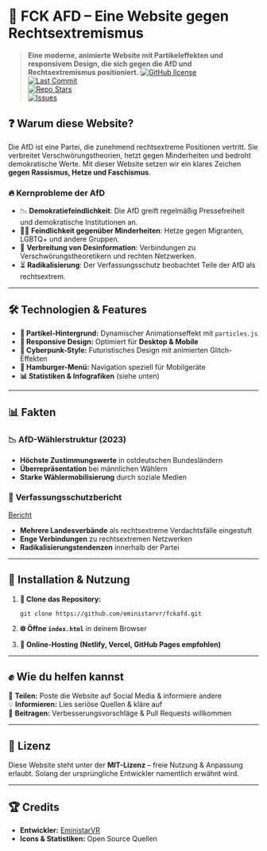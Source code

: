# 🚨 FCK AFD – Eine Website gegen Rechtsextremismus



> **Eine moderne, animierte Website mit Partikeleffekten und responsivem Design, die sich gegen die AfD und Rechtsextremismus positioniert.**
[![GitHub license](https://img.shields.io/github/license/eministarvr/fckafd?color=blue&style=for-the-badge)](https://github.com/eministarvr/fckafd/blob/main/LICENSE)  
[![Last Commit](https://img.shields.io/github/last-commit/eministarvr/fckafd?style=for-the-badge)](https://github.com/eministarvr/fckafd/commits/main)  
[![Repo Stars](https://img.shields.io/github/stars/eministarvr/fckafd?color=yellow&style=for-the-badge)](https://github.com/eministarvr/fckafd/stargazers)  
[![Issues](https://img.shields.io/github/issues/eministarvr/fckafd?color=red&style=for-the-badge)](https://github.com/eministarvr/fckafd/issues)  

## ❓ **Warum diese Website?**

Die AfD ist eine Partei, die zunehmend rechtsextreme Positionen vertritt. Sie verbreitet Verschwörungstheorien, hetzt gegen Minderheiten und bedroht demokratische Werte. Mit dieser Website setzen wir ein klares Zeichen **gegen Rassismus, Hetze und Faschismus**.

### 🔥 **Kernprobleme der AfD**

- 📉 **Demokratiefeindlichkeit**: Die AfD greift regelmäßig Pressefreiheit und demokratische Institutionen an.
- 🏳️‍🌈 **Feindlichkeit gegenüber Minderheiten**: Hetze gegen Migranten, LGBTQ+ und andere Gruppen.
- 📢 **Verbreitung von Desinformation**: Verbindungen zu Verschwörungstheoretikern und rechten Netzwerken.
- ⏳ **Radikalisierung**: Der Verfassungsschutz beobachtet Teile der AfD als rechtsextrem.

---

## 🛠 **Technologien & Features**

- **🌌 Partikel-Hintergrund:** Dynamischer Animationseffekt mit `particles.js`
- **📱 Responsive Design:** Optimiert für **Desktop & Mobile**
- **🎨 Cyberpunk-Style:** Futuristisches Design mit animierten Glitch-Effekten
- **🍔 Hamburger-Menü:** Navigation speziell für Mobilgeräte
- **📊 Statistiken & Infografiken** (siehe unten)

---

## 📊 **Fakten**

### 📉 **AfD-Wählerstruktur (2023)**  


- **Höchste Zustimmungswerte** in ostdeutschen Bundesländern
- **Überrepräsentation** bei männlichen Wählern
- **Starke Wählermobilisierung** durch soziale Medien

### 📢 **Verfassungsschutzbericht**  
[Bericht](https://www.verfassungsschutz.de/SharedDocs/pressemitteilungen/DE/2022/pressemitteilung-2022-1-afd.html)

- **Mehrere Landesverbände** als rechtsextreme Verdachtsfälle eingestuft
- **Enge Verbindungen** zu rechtsextremen Netzwerken
- **Radikalisierungstendenzen** innerhalb der Partei

---

## 📌 **Installation & Nutzung**

1. **📂 Clone das Repository:**

   ```git clone https://github.com/eministarvr/fckafd.git```

3. **🌐 Öffne `index.html`** in deinem Browser

4. **📡 Online-Hosting (Netlify, Vercel, GitHub Pages empfohlen)**

---

## ✊ **Wie du helfen kannst**

📣 **Teilen:** Poste die Website auf Social Media & informiere andere  
💡 **Informieren:** Lies seriöse Quellen & kläre auf  
🎨 **Beitragen:** Verbesserungsvorschläge & Pull Requests willkommen

---

## 📜 **Lizenz**

Diese Website steht unter der **MIT-Lizenz** – freie Nutzung & Anpassung erlaubt. Solang der ursprüngliche Entwickler namentlich erwähnt wird.

---

## 🏆 **Credits**

- **Entwickler:** [EministarVR](https://eministar.netlify.app)
- **Icons & Statistiken:** Open Source Quellen
